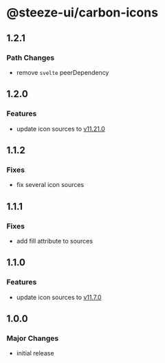 # @steeze-ui/carbon-icons

## 1.2.1

### Path Changes

- remove `svelte` peerDependency

## 1.2.0

### Features

- update icon sources to [v11.21.0](https://github.com/carbon-design-system/carbon/releases/tag/v11.21.0)

## 1.1.2

### Fixes

- fix several icon sources

## 1.1.1

### Fixes

- add fill attribute to sources

## 1.1.0

### Features

- update icon sources to [v11.7.0](https://github.com/carbon-design-system/carbon/releases/tag/v11.7.0)

## 1.0.0

### Major Changes

- initial release
